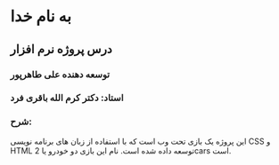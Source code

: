 # به نام خدا
## درس پروژه نرم افزار
### توسعه دهنده علی طاهرپور
### استاد: دکتر کرم الله باقری فرد
### شرح:
این پروژه یک بازی تحت وب است که با استفاده از زبان های برنامه نویسی CSS و HTML توسعه داده شده است.
نام این بازی دو خودرو یا 2cars است.
